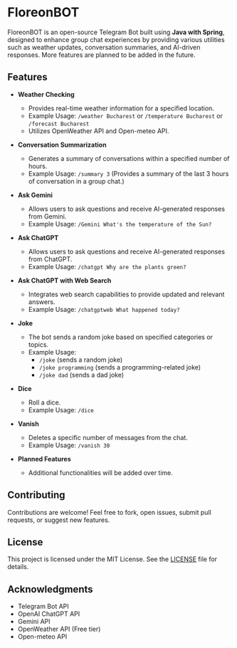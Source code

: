 # FloreonBOT

FloreonBOT is an open-source Telegram Bot built using **Java with Spring**, designed to enhance group chat experiences by providing various utilities such as weather updates, conversation summaries, and AI-driven responses. More features are planned to be added in the future.

## Features

- **Weather Checking**

  - Provides real-time weather information for a specified location.
  - Example Usage: `/weather Bucharest` or `/temperature Bucharest` or `/forecast Bucharest` 
  - Utilizes OpenWeather API and Open-meteo API.

- **Conversation Summarization**

  - Generates a summary of conversations within a specified number of hours.
  - Example Usage: `/summary 3` (Provides a summary of the last 3 hours of conversation in a group chat.)

- **Ask Gemini**

  - Allows users to ask questions and receive AI-generated responses from Gemini.
  - Example Usage: `/Gemini What's the temperature of the Sun?`

- **Ask ChatGPT**

  - Allows users to ask questions and receive AI-generated responses from ChatGPT.
  - Example Usage: `/chatgpt Why are the plants green?`

- **Ask ChatGPT with Web Search**

  - Integrates web search capabilities to provide updated and relevant answers.
  - Example Usage: `/chatgptweb What happened today?`

- **Joke**

  - The bot sends a random joke based on specified categories or topics.
  - Example Usage: 
    - `/joke` (sends a random joke)
    - `/joke programming` (sends a programming-related joke)
    - `/joke dad` (sends a dad joke)

- **Dice**

  - Roll a dice.
  - Example Usage: `/dice`
  
- **Vanish**

  - Deletes a specific number of messages from the chat.
  - Example Usage: `/vanish 30`

- **Planned Features**

  - Additional functionalities will be added over time.

## Contributing

Contributions are welcome! Feel free to fork, open issues, submit pull requests, or suggest new features.

## License

This project is licensed under the MIT License. See the [LICENSE](LICENSE) file for details.

## Acknowledgments

- Telegram Bot API
- OpenAI ChatGPT API
- Gemini API
- OpenWeather API (Free tier)
- Open-meteo API

